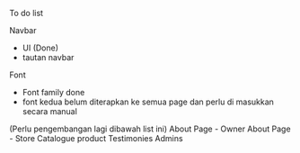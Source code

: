 To do list

Navbar
- UI (Done)
- tautan navbar

Font
- Font family done
- font kedua belum diterapkan ke semua page dan perlu di masukkan secara manual

(Perlu pengembangan lagi dibawah list ini)
About Page - Owner
About Page - Store
Catalogue product
Testimonies
Admins
